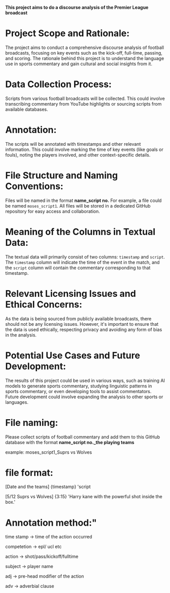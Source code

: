 **This project aims to do a discourse analysis of the Premier League broadcast**








# Project Scope and Rationale:
The project aims to conduct a comprehensive discourse analysis of football broadcasts, focusing on key events such as the kick-off, full-time, passing, and scoring. The rationale behind this project is to understand the language use in sports commentary and gain cultural and social insights from it.

# Data Collection Process:
Scripts from various football broadcasts will be collected. This could involve transcribing commentary from YouTube highlights or sourcing scripts from available databases.

# Annotation:
The scripts will be annotated with timestamps and other relevant information. This could involve marking the time of key events (like goals or fouls), noting the players involved, and other context-specific details.

# File Structure and Naming Conventions:
Files will be named in the format **name_script no.** For example, a file could be named `moses_script1`. All files will be stored in a dedicated GitHub repository for easy access and collaboration.

# Meaning of the Columns in Textual Data:
The textual data will primarily consist of two columns: `timestamp` and `script`. The `timestamp` column will indicate the time of the event in the match, and the `script` column will contain the commentary corresponding to that timestamp.

# Relevant Licensing Issues and Ethical Concerns:
As the data is being sourced from publicly available broadcasts, there should not be any licensing issues. However, it's important to ensure that the data is used ethically, respecting privacy and avoiding any form of bias in the analysis.

# Potential Use Cases and Future Development:
The results of this project could be used in various ways, such as training AI models to generate sports commentary, studying linguistic patterns in sports commentary, or even developing tools to assist commentators. Future development could involve expanding the analysis to other sports or languages.

# File naming:
Please collect scripts of football commentary and add them to this GitHub database with the format **name_script no._the playing teams**

example: moses_script1_Suprs vs Wolves

# file format: 
[Date and the teams] {timestamp} 'script

[5/12 Suprs vs Wolves] {3:15} 'Harry kane with the powerful shot inside the box.'

# Annotation method:"

time stamp -> time of the action occurred

competetion -> epl/ ucl etc

action -> shot/pass/kickoff/fulltime

subject -> player name

adj -> pre-head modifier of the action

adv -> adverbial clause
